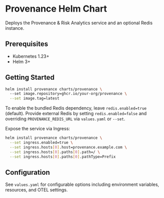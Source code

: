 # Provenance Helm Chart

Deploys the Provenance & Risk Analytics service and an optional Redis instance.

## Prerequisites

- Kubernetes 1.23+
- Helm 3+

## Getting Started

```bash
helm install provenance charts/provenance \ 
  --set image.repository=ghcr.io/your-org/provenance \
  --set image.tag=latest
```

To enable the bundled Redis dependency, leave `redis.enabled=true` (default). Provide external Redis by setting `redis.enabled=false` and overriding `PROVENANCE_REDIS_URL` via `values.yaml` or `--set`.

Expose the service via Ingress:

```bash
helm install provenance charts/provenance \
  --set ingress.enabled=true \
  --set ingress.hosts[0].host=provenance.example.com \
  --set ingress.hosts[0].paths[0].path=/ \
  --set ingress.hosts[0].paths[0].pathType=Prefix
```

## Configuration

See `values.yaml` for configurable options including environment variables, resources, and OTEL settings.
